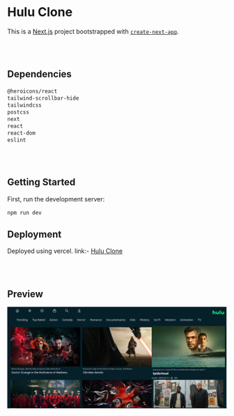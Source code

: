 # Hulu Clone

This is a [Next.js](https://nextjs.org/) project bootstrapped with [`create-next-app`](https://github.com/vercel/next.js/tree/canary/packages/create-next-app).

<Br/><Br/>

## Dependencies
```
@heroicons/react
tailwind-scrollbar-hide
tailwindcss
postcss
next
react
react-dom
eslint
```

<Br/><Br/>

## Getting Started

First, run the development server:

```bash
npm run dev
```

## Deployment

Deployed using vercel.
link:- [Hulu Clone](https://vercel.com/destructor007/hulu-clone)

<Br/> <Br/>

## Preview

<img src="./public/Screenshot from 2022-06-27 22-30-04.png" alt="preview"/>
